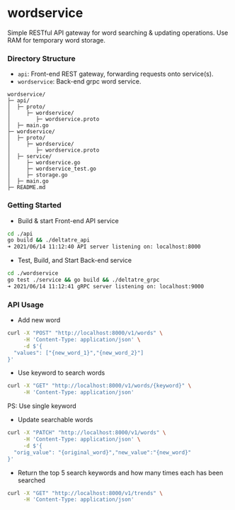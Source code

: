 # wordservice
Simple RESTful API gateway for word searching & updating operations. Use RAM for temporary word storage.

### Directory Structure

- `api`: Front-end REST gateway, forwarding requests onto service(s).
- `wordservice`: Back-end grpc word service.

```
wordservice/
├─ api/
│  ├─ proto/
│     ├─ wordservice/
│        ├─ wordservice.proto
│  ├─ main.go
├─ wordservice/
│  ├─ proto/
│     ├─ wordservice/
│        ├─ wordservice.proto
│  ├─ service/
│     ├─ wordservice.go
│     ├─ wordservice_test.go
│     ├─ storage.go
│  ├─ main.go
├─ README.md
```

### Getting Started

- Build & start Front-end API service
```bash
cd ./api
go build && ./deltatre_api
➜ 2021/06/14 11:12:40 API server listening on: localhost:8000
```

- Test, Build, and Start Back-end service
```bash
cd ./wordservice
go test ./service && go build && ./deltatre_grpc
➜ 2021/06/14 11:12:41 gRPC server listening on: localhost:9000
```

### API Usage

- Add new word
```bash
curl -X "POST" "http://localhost:8000/v1/words" \
     -H 'Content-Type: application/json' \
     -d $'{
  "values": ["{new_word_1}","{new_word_2}"]
}'
```

- Use keyword to search words
```bash
curl -X "GET" "http://localhost:8000/v1/words/{keyword}" \
     -H 'Content-Type: application/json'
```
PS: Use single keyword

- Update searchable words
```bash
curl -X "PATCH" "http://localhost:8000/v1/words" \
     -H 'Content-Type: application/json' \
     -d $'{
  "orig_value": "{original_word}","new_value":"{new_word}"
}'
```

- Return the top 5 search keywords and how many times each has been searched
```bash
curl -X "GET" "http://localhost:8000/v1/trends" \
     -H 'Content-Type: application/json'
```
